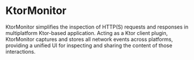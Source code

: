 # KtorMonitor
KtorMonitor simplifies the inspection of HTTP(S) requests and responses in multiplatform Ktor-based application. Acting as a Ktor client plugin, KtorMonitor captures and stores all network events across platforms, providing a unified UI for inspecting and sharing the content of those interactions.
